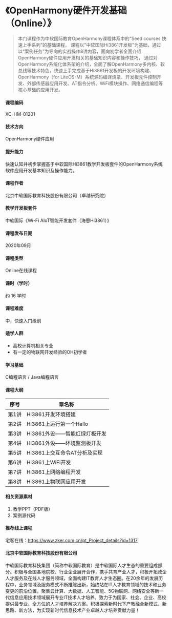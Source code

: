 # 《OpenHarmony硬件开发基础（Online）》

> 本门课程作为中软国际教育OpenHarmony课程体系中的“Seed courses 快速上手系列”的基础课程，
课程以"中软国际Hi3861开发板"为基础，通过以“案例任务”为导向的实战操作8讲内容，面向初学者全面介绍OpenHarmony硬件应用开发相关的基础知识内容和操作技巧，
通过对OpenHarmony系统化体系架的介绍，全面了解OpenHarmony多内核、软总线等技术特色，快速上手完成基于Hi3861开发板的开发环境构建、OpenHarmony（for LiteOS-M）系统源码编译烧录、开发板元件控制开发、外部传感器应用开发、AT指令分析、WiFi模块操作、网络通信编程等核心基础的应用开发。

#### 课程编码
XC-HM-01201

#### 技术方向
OpenHarmony硬件应用

#### 提升能力
快速认知并初步掌握基于中软国际Hi3861教学开发板套件的OpenHarmony系统软件应用开发基本知识及操作能力。

#### 课程作者
北京中软国际教育科技股份有限公司（卓越研究院）

#### 教学开发板套件
中软国际《Wi-Fi AIoT智能开发套件（海思Hi3861）》

#### 课程发布日期
2020年09月

#### 课程类型
Online在线课程

#### 课时（学时）
约 16 学时

#### 课程难度
中，快速入门级别

#### 适学人群
* 高校计算机相关专业
* 有一定的物联网开发经验的OH初学者

#### 学习基础
C编程语言 / Java编程语言

#### 课程大纲
|  序号   | 章名称  |
|  ----  | ----  |
| 第1讲 | Hi3861开发环境搭建 |
| 第2讲 | Hi3861上运行第一个Hello |
| 第3讲 | Hi3861外设——智能红绿灯板开发 |
| 第4讲 | Hi3861外设——环境监测板开发 |
| 第5讲 | Hi3861上交互命令AT分析及实现  |
| 第6讲 | Hi3861上WiFi开发 |
| 第7讲 | Hi3861上网络编程开发 |
| 第8讲 | Hi3861上物联网应用开发 |
</font>

#### 相关资源素材
1. 教学PPT（PDF版）
2. 案例源代码

#### 推荐线上课程
宅客在线：https://www.zker.com.cn/pt_Project_details?id=1317

#### 北京中软国际教育科技股份有限公司
中软国际教育科技集团（简称中软国际教育）是中软国际人才生态的重要组成部分。积极与全国各地院校、行业企业展开合作，携手共育产业人才，积极开拓政企人才服务及在线人才服务领域，全面构建IT教育人才生态圈。在20余年的发展历程中，业务领域及服务模式不断推陈出新，始终站在IT人才教育领域的技术和业务变更的前沿位置，聚集云计算、大数据、人工智能、5G物联网、网络安全等新一代信息应用技术领域展开专业IT技术人才培养。致力于为国家、社会、企业、高校提供最专业、全方位的人才培养解决方案。积极探索新时代下产教融合新模式、新思路、新方法，为实现新时代信息技术产业卓越人才培养贡献力量！